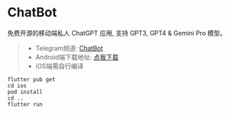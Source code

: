 # ChatBot

免费开源的移动端私人 ChatGPT 应用, 支持 GPT3, GPT4 & Gemini Pro 模型。

>* Telegram频道: [ChatBot](https://t.me/chatbot_all)
>* Android端下载地址: [点我下载](https://github.com/ChatBot-All/chatbot-app/releases)
>* iOS端需自行编译
```shell
flutter pub get
cd ios
pod install
cd ..
flutter run
```